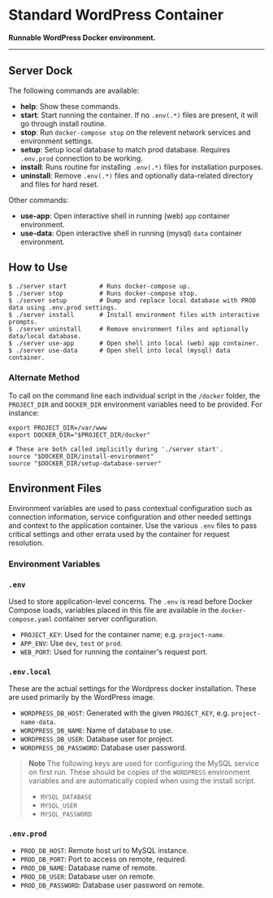 # Standard WordPress Container
**Runnable WordPress Docker environment.**

---
 
## Server Dock
 
The following commands are available:
 
 - **help**: Show these commands.
 - **start**: Start running the container. If no `.env(.*)` files are present, it will go through install routine.
 - **stop**: Run `docker-compose stop` on the relevent network services and environment settings.
 - **setup**: Setup local database to match prod database. Requires `.env.prod` connection to be working.
 - **install**: Runs routine for installing `.env(.*)` files for installation purposes.
 - **uninstall**: Remove `.env(.*)` files and optionally data-related directory and files for hard reset.
 
Other commands:

 - **use-app**: Open interactive shell in running (web) `app` container environment.
 - **use-data**: Open interactive shell in running (mysql) `data` container environment.

## How to Use

```shell script
$ ./server start         # Runs docker-compose up.
$ ./server stop          # Runs docker-compose stop.
$ ./server setup         # Dump and replace local database with PROD data using .env.prod settings.
$ ./server install       # Install environment files with interactive prompts.
$ ./server uninstall     # Remove environment files and optionally data/local database.
$ ./server use-app       # Open shell into local (web) app container.
$ ./server use-data      # Open shell into local (mysql) data container.
```

### Alternate Method
To call on the command line each individual script in the `/docker` folder, the 
`PROJECT_DIR` and `DOCKER_DIR` environment variables need to be provided. For instance:

```shell script
export PROJECT_DIR=/var/www
export DOCKER_DIR="$PROJECT_DIR/docker"

# These are both called implicitly during './server start'.
source "$DOCKER_DIR/install-environment"
source "$DOCKER_DIR/setup-database-server"
```

## Environment Files
Environment variables are used to pass contextual configuration such as connection 
information, service configuration and other needed settings and context to the 
application container. Use the various `.env` files to pass critical settings and 
other errata used by the container for request resolution.

### Environment Variables

### `.env`
Used to store application-level concerns. The `.env` is read before Docker Compose 
loads, variables placed in this file are available in the `docker-compose.yaml`
container server configuration.

- `PROJECT_KEY`: Used for the container name; e.g. `project-name`.
- `APP_ENV`: Use `dev`, `test` or `prod`.
- `WEB_PORT`: Used for running the container's request port.

### `.env.local`

These are the actual settings for the Wordpress docker installation. These are used
primarily by the WordPress image.

- `WORDPRESS_DB_HOST`: Generated with the given `PROJECT_KEY`, e.g. `project-name-data`.
- `WORDPRESS_DB_NAME`: Name of database to use.
- `WORDPRESS_DB_USER`: Database user for project.
- `WORDPRESS_DB_PASSWORD`: Database user password.

> **Note** The following keys are used for configuring the MySQL service on first
> run. These should be copies of the `WORDPRESS` environment variables and are
> automatically copied when using the install script.
>
> - `MYSQL_DATABASE`
> - `MYSQL_USER`
> - `MYSQL_PASSWORD`

### `.env.prod`

- `PROD_DB_HOST`: Remote host url to MySQL instance.
- `PROD_DB_PORT`: Port to access on remote, required.
- `PROD_DB_NAME`: Database name of remote.
- `PROD_DB_USER`: Database user on remote.
- `PROD_DB_PASSWORD`: Database user password on remote.
